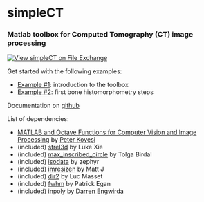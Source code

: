 # **simpleCT**
### Matlab toolbox for Computed Tomography (CT) image processing

[![View simpleCT on File Exchange](https://www.mathworks.com/matlabcentral/images/matlab-file-exchange.svg)](https://it.mathworks.com/matlabcentral/fileexchange/70572-simplect)

Get started with the following examples:
- [Example #1](https://github.com/gianthk/simpleCT/blob/master/examples/ex01_simplect_intro.MD): introduction to the toolbox
- [Example #2](https://github.com/gianthk/simpleCT/blob/master/examples/ex02_simplect_histomorphometry.MD): first bone histomorphometry steps

Documentation on [github](https://gianthk.github.io/simpleCT/)

List of dependencies:
- [MATLAB and Octave Functions for Computer Vision and Image Processing](https://www.peterkovesi.com/matlabfns/) by [Peter Kovesi](https://www.peterkovesi.com)
- (included) [strel3d](https://de.mathworks.com/matlabcentral/fileexchange/47937-3d-structuring-element-sphere) by Luke Xie
- (included) [max_inscribed_circle](https://de.mathworks.com/matlabcentral/fileexchange/30805-maximum-inscribed-circle-using-distance-transform) by Tolga Birdal
- (included) [isodata](https://www.mathworks.com/matlabcentral/mlc-downloads/downloads/submissions/65910/versions/2/previews/bendingFatigue_analysisTool/functions/isodata.m/index.html) by zephyr
- (included) [imresizen](https://de.mathworks.com/matlabcentral/fileexchange/64516-imresizen-resize-an-n-dimensional-array) by Matt J
- (included) [dir2](https://de.mathworks.com/matlabcentral/fileexchange/21791-search-files-recursively-dir2) by Luc Masset
- (included) [fwhm](https://de.mathworks.com/matlabcentral/fileexchange/10590-fwhm) by Patrick Egan
- (included) [inpoly](https://github.com/dengwirda/inpoly) by [Darren Engwirda](https://github.com/dengwirda)
